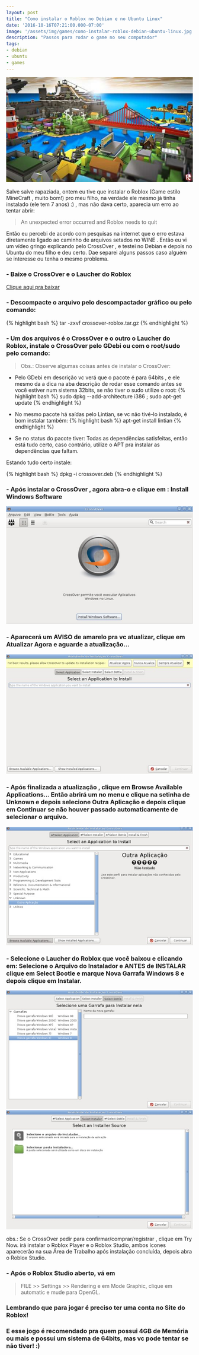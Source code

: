 ```yaml
---
layout: post
title: "Como instalar o Roblox no Debian e no Ubuntu Linux"
date: '2016-10-16T07:21:00.000-07:00'
image: '/assets/img/games/como-instalar-roblox-debian-ubuntu-linux.jpg'
description: "Passos para rodar o game no seu computador"
tags:
- debian
- ubuntu
- games
---
```


![Como instalar o Roblox no Debian e no Ubuntu Linux](/assets/img/games/como-instalar-roblox-debian-ubuntu-linux.jpg "Como instalar o Roblox no Debian e no Ubuntu Linux")

Salve salve rapaziada, ontem eu tive que instalar o Roblox (Game estilo MineCraft , muito bom!) pro meu filho, na verdade ele mesmo já tinha instalado (ele tem 7 anos) :) , mas não dava certo, aparecia um erro ao tentar abrir:
 
> An unexpected error occurred and Roblox needs to quit
 
Então eu percebi de acordo com pesquisas na internet que o erro estava diretamente ligado ao caminho de arquivos setados no WINE . Então eu vi um vídeo gringo explicando pelo CrossOver , e testei no Debian e depois no Ubuntu do meu filho e deu certo. Dae separei alguns passos caso alguém se interesse ou tenha o mesmo problema.
 
###  - Baixe o CrossOver e o Laucher do Roblox
[Clique aqui pra baixar](https://www.codeweavers.com/products/crossover-linux/download)
 
###  - Descompacte o arquivo pelo descompactador gráfico ou pelo comando:
{% highlight bash %}
tar -zxvf crossover-roblox.tar.gz
{% endhighlight %}

###  - Um dos arquivos é o CrossOver e o outro o Laucher do Roblox, instale o CrossOver pelo GDebi ou com o root/sudo pelo comando:
 
>  Obs.: Observe algumas coisas antes de instalar o CrossOver:
  
- Pelo GDebi em descrição vc verá que o pacote é para 64bits , e ele mesmo da a dica na aba descrição de rodar esse comando antes se você estiver num sistema 32bits, se não tiver o sudo utilize o root:
{% highlight bash %}
sudo dpkg --add-architecture i386 ; sudo apt-get update
{% endhighlight %}
      
- No mesmo pacote há saídas pelo Lintian, se vc não tivé-lo instalado, é bom instalar também:
{% highlight bash %}
apt-get install lintian
{% endhighlight %}
      
- Se no status do pacote tiver: Todas as dependências satisfeitas, então está tudo certo, caso contrário, utilize o APT pra instalar as dependências que faltam. 

Estando tudo certo instale:
 
{% highlight bash %}
dpkg -i crossover.deb
{% endhighlight %}
 
###  - Após instalar o CrossOver , agora abra-o e clique em : Install Windows Software
 
     
![Como instalar o Roblox no Debian e no Ubuntu Linux](/assets/img/games/cross-over-print.jpg "Como instalar o Roblox no Debian e no Ubuntu Linux")
 
###  - Aparecerá um AVISO de amarelo pra vc atualizar, clique em Atualizar Agora e aguarde a atualização...
 
       
![Como instalar o Roblox no Debian e no Ubuntu Linux](/assets/img/games/co2.jpg "Como instalar o Roblox no Debian e no Ubuntu Linux")
 
###  - Após finalizada a atualização , clique em Browse Available Applications... Então abrirá um no menu e clique na setinha de Unknown e depois selecione Outra Aplicação e depois clique em Continuar se não houver passado automaticamente de selecionar o arquivo.
 
        
![Como instalar o Roblox no Debian e no Ubuntu Linux](/assets/img/games/coN.jpg "Como instalar o Roblox no Debian e no Ubuntu Linux")
 
###  - Selecione o Laucher do Roblox que você baixou e clicando em: Selecione o Arquivo do Instalador e ANTES de INSTALAR clique em Select Bootle e marque Nova Garrafa Windows 8 e depois clique em Instalar.
 
      
![Como instalar o Roblox no Debian e no Ubuntu Linux](/assets/img/games/co0.jpg "Como instalar o Roblox no Debian e no Ubuntu Linux")
![Como instalar o Roblox no Debian e no Ubuntu Linux](/assets/img/games/co4.jpg "Como instalar o Roblox no Debian e no Ubuntu Linux")
 
obs.: Se o CrossOver pedir para confirmar/comprar/registrar , clique em Try Now. 
 irá instalar o Roblox Player e o Roblox Studio, ambos ícones aparecerão na sua Área de Trabalho após instalação concluída, depois abra o Roblox Studio.
 
 
###  - Após o Roblox Studio aberto, vá em 

> FILE >> Settings >> Rendering e em Mode Graphic, clique em automatic e mude para OpenGL.
 
### Lembrando que para jogar é preciso ter uma conta no Site do Roblox!
 
### E esse jogo é recomendado pra quem possui 4GB de Memória ou mais e possui um sistema de 64bits, mas vc pode tentar se não tiver! :)
 
 
 

<script async src="https://pagead2.googlesyndication.com/pagead/js/adsbygoogle.js"></script>

<!-- Informat -->
<ins class="adsbygoogle"
 style="display:block"
 data-ad-client="ca-pub-2838251107855362"
 data-ad-slot="2327980059"
 data-ad-format="auto"
 data-full-width-responsive="true"></ins>

<script>
(adsbygoogle = window.adsbygoogle || []).push({});
</script>



